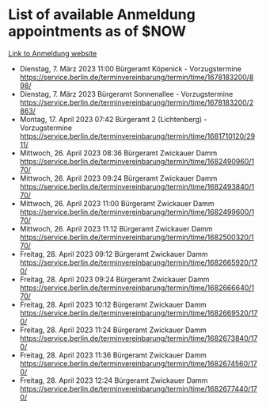 # List of available Anmeldung appointments as of $NOW
[Link to Anmeldung website](https://service.berlin.de/terminvereinbarung/termin/tag.php?termin=1&anliegen[]=120686&dienstleisterlist=122210,122217,327316,122219,327312,122227,327314,122231,327346,122243,327348,122254,122252,329742,122260,329745,122262,329748,122271,327278,122273,327274,122277,327276,330436,122280,327294,122282,327290,122284,327292,122291,327270,122285,327266,122286,327264,122296,327268,150230,329760,122297,327286,122294,327284,122312,329763,122314,329775,122304,327330,122311,327334,122309,327332,317869,122281,327352,122279,329772,122283,122276,327324,122274,327326,122267,329766,122246,327318,122251,327320,122257,327322,122208,327298,122226,327300&herkunft=http%3A%2F%2Fservice.berlin.de%2Fdienstleistung%2F120686%2F)
- Dienstag, 7. März 2023 11:00 Bürgeramt Köpenick - Vorzugstermine https://service.berlin.de/terminvereinbarung/termin/time/1678183200/898/
- Dienstag, 7. März 2023  Bürgeramt Sonnenallee - Vorzugstermine https://service.berlin.de/terminvereinbarung/termin/time/1678183200/2863/
- Montag, 17. April 2023 07:42 Bürgeramt 2 (Lichtenberg) - Vorzugstermine https://service.berlin.de/terminvereinbarung/termin/time/1681710120/2911/
- Mittwoch, 26. April 2023 08:36 Bürgeramt Zwickauer Damm https://service.berlin.de/terminvereinbarung/termin/time/1682490960/170/
- Mittwoch, 26. April 2023 09:24 Bürgeramt Zwickauer Damm https://service.berlin.de/terminvereinbarung/termin/time/1682493840/170/
- Mittwoch, 26. April 2023 11:00 Bürgeramt Zwickauer Damm https://service.berlin.de/terminvereinbarung/termin/time/1682499600/170/
- Mittwoch, 26. April 2023 11:12 Bürgeramt Zwickauer Damm https://service.berlin.de/terminvereinbarung/termin/time/1682500320/170/
- Freitag, 28. April 2023 09:12 Bürgeramt Zwickauer Damm https://service.berlin.de/terminvereinbarung/termin/time/1682665920/170/
- Freitag, 28. April 2023 09:24 Bürgeramt Zwickauer Damm https://service.berlin.de/terminvereinbarung/termin/time/1682666640/170/
- Freitag, 28. April 2023 10:12 Bürgeramt Zwickauer Damm https://service.berlin.de/terminvereinbarung/termin/time/1682669520/170/
- Freitag, 28. April 2023 11:24 Bürgeramt Zwickauer Damm https://service.berlin.de/terminvereinbarung/termin/time/1682673840/170/
- Freitag, 28. April 2023 11:36 Bürgeramt Zwickauer Damm https://service.berlin.de/terminvereinbarung/termin/time/1682674560/170/
- Freitag, 28. April 2023 12:24 Bürgeramt Zwickauer Damm https://service.berlin.de/terminvereinbarung/termin/time/1682677440/170/
